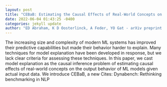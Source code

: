 ```yaml
--- 
layout: post 
title: "CEBaB: Estimating the Causal Effects of Real-World Concepts on NLP Model Behavior" 
date: 2022-06-04 01:43:25 -0400 
categories: jekyll update 
author: "ED Abraham, K D Oosterlinck, A Feder, YO Gat - arXiv preprint arXiv , 2022" 
--- 
```

The increasing size and complexity of modern ML systems has improved their predictive capabilities but made their behavior harder to explain. Many techniques for model explanation have been developed in response, but we lack clear criteria for assessing these techniques. In this paper, we cast model explanation as the causal inference problem of estimating causal effects of real-world concepts on the output behavior of ML models given actual input data. We introduce CEBaB, a new Cites: Dynabench: Rethinking benchmarking in NLP